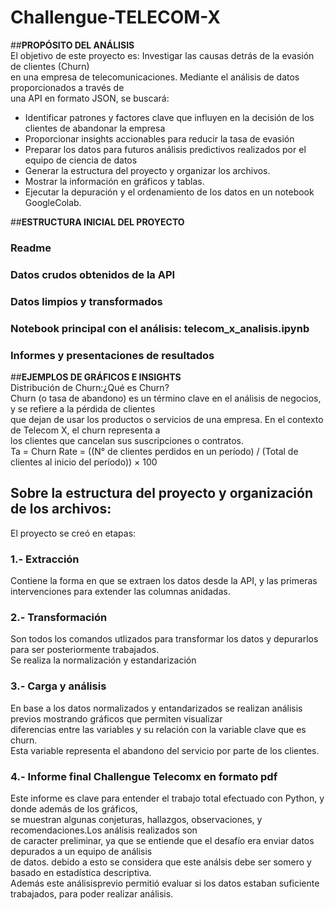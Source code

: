# Challengue-TELECOM-X
##**PROPÓSITO DEL ANÁLISIS**  
El objetivo de este proyecto es: Investigar las causas detrás de la evasión de clientes (Churn)  
en una empresa de telecomunicaciones. Mediante el análisis de datos proporcionados a través de  
una API en formato JSON, se buscará:  
- Identificar patrones y factores clave que influyen en la decisión de los clientes de abandonar la empresa
- Proporcionar insights accionables para reducir la tasa de evasión
- Preparar los datos para futuros análisis predictivos realizados por el equipo de ciencia de datos
- Generar la estructura del proyecto y organizar los archivos.
- Mostrar la información en gráficos y tablas.
- Ejecutar la depuración y el ordenamiento de los datos en un notebook GoogleColab.  

##**ESTRUCTURA INICIAL DEL PROYECTO**  
### Readme  
### Datos crudos obtenidos de la API  
### Datos limpios y transformados  
### Notebook principal con el análisis: telecom_x_analisis.ipynb  
### Informes y presentaciones de resultados  

##**EJEMPLOS DE GRÁFICOS E INSIGHTS**  
Distribución de Churn:¿Qué es Churn?  
Churn (o tasa de abandono) es un término clave en el análisis de negocios, y se refiere a la pérdida de clientes  
que dejan de usar los productos o servicios de una empresa. En el contexto de Telecom X, el churn representa a  
los clientes que cancelan sus suscripciones o contratos.  
Ta = Churn Rate = ((N° de clientes perdidos en un período) / (Total de clientes al inicio del período)) × 100  

## **Sobre la estructura del proyecto y organización de los archivos:**  
El proyecto se creó en etapas:  

### 1.- Extracción  
Contiene la forma en que se extraen los datos desde la API, y las primeras intervenciones para extender las columnas anidadas.  

### 2.- Transformación  
Son todos los comandos utlizados para transformar los datos y depurarlos para ser posteriormente trabajados.  
Se realiza la normalización y estandarización  

### 3.- Carga y análisis  
En base a los datos normalizados y entandarizados se realizan análisis previos mostrando gráficos que permiten visualizar  
diferencias entre las variables y su relación con la variable clave que es churn.  
Esta variable representa el abandono del servicio por parte de los clientes.  

### 4.- Informe final Challengue Telecomx en formato pdf  
Este informe es clave para entender el trabajo total efectuado con Python, y donde además de los gráficos,  
se muestran algunas conjeturas, hallazgos, observaciones, y recomendaciones.Los análisis realizados son  
de caracter preliminar, ya que se entiende que el desafío era enviar datos depurados a un equipo de análisis  
de datos. debido a esto se considera que este análsis debe ser somero y basado en estadística descriptiva.  
Además este análisisprevio permitió evaluar si los datos estaban suficiente trabajados, para poder realizar análisis. 
